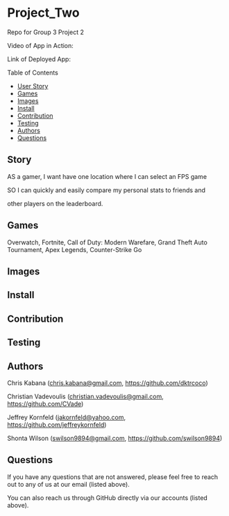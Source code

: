 # Project_Two

Repo for Group 3 Project 2


Video of App in Action: 

Link of Deployed App:

Table of Contents
* [User Story](#story)
* [Games](#games)
* [Images](#images)
* [Install](#install)
* [Contribution](#contribution)
* [Testing](#testing)
* [Authors](#authors)
* [Questions](#questions)

## Story

AS a gamer, I want have one location where I can select an FPS game

SO I can quickly and easily compare my personal stats to friends and 

other players on the leaderboard.

## Games

Overwatch, Fortnite, Call of Duty: Modern Warefare, Grand Theft Auto Tournament, Apex Legends, Counter-Strike Go

## Images



## Install



## Contribution



## Testing



## Authors

Chris Kabana (chris.kabana@gmail.com, https://github.com/dktrcoco)

Christian Vadevoulis (christian.vadevoulis@gmail.com, https://github.com/CVade)

Jeffrey Kornfeld (jakornfeld@yahoo.com, https://github.com/jeffreykornfeld)

Shonta Wilson (swilson9894@gmail.com, https://github.com/swilson9894)

## Questions

If you have any questions that are not answered, please feel free to reach out to any of us at our email (listed above). 

You can also reach us through GitHub directly via our accounts (listed above).
